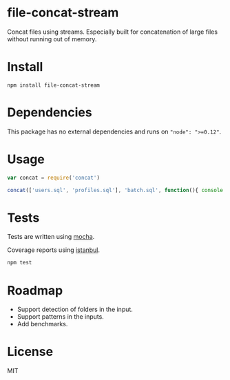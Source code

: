 # file-concat-stream
Concat files using streams. Especially built for concatenation of large files without running out of memory.

# Install

```shell
npm install file-concat-stream
```

# Dependencies

This package has no external dependencies and runs on `"node": ">=0.12"`.

# Usage

```js
var concat = require('concat')

concat(['users.sql', 'profiles.sql'], 'batch.sql', function(){ console.log('Done!') })
```

# Tests
Tests are written using [mocha](https://github.com/mochajs/mocha).

Coverage reports using [istanbul](https://github.com/gotwarlost/istanbul).

```bash
npm test
```

# Roadmap

* Support detection of folders in the input.
* Support patterns in the inputs.
* Add benchmarks.

# License
MIT
